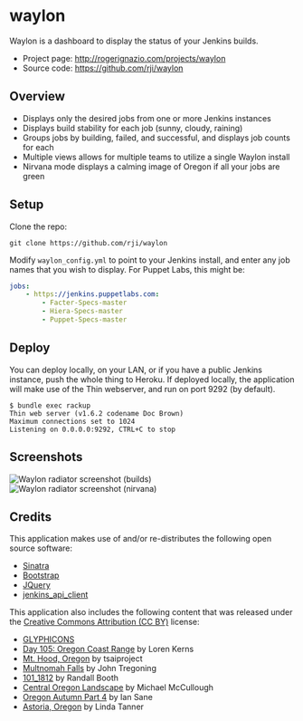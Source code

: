 # waylon
Waylon is a dashboard to display the status of your Jenkins builds.

  * Project page: http://rogerignazio.com/projects/waylon
  * Source code: https://github.com/rji/waylon

## Overview
  * Displays only the desired jobs from one or more Jenkins instances
  * Displays build stability for each job (sunny, cloudy, raining)
  * Groups jobs by building, failed, and successful, and displays job counts for each
  * Multiple views allows for multiple teams to utilize a single Waylon install
  * Nirvana mode displays a calming image of Oregon if all your jobs are green

## Setup
Clone the repo:

```
git clone https://github.com/rji/waylon
```

Modify `waylon_config.yml` to point to your Jenkins install, and enter any
job names that you wish to display. For Puppet Labs, this might be:

```yaml
jobs:
    - https://jenkins.puppetlabs.com:
        - Facter-Specs-master
        - Hiera-Specs-master
        - Puppet-Specs-master
```

## Deploy
You can deploy locally, on your LAN, or if you have a public Jenkins instance,
push the whole thing to Heroku. If deployed locally, the application will make
use of the Thin webserver, and run on port 9292 (by default).

```
$ bundle exec rackup
Thin web server (v1.6.2 codename Doc Brown)
Maximum connections set to 1024
Listening on 0.0.0.0:9292, CTRL+C to stop
```

## Screenshots
![Waylon radiator screenshot (builds)](http://rogerignazio.com/projects/waylon/waylon-screenshot-builds.png)
![Waylon radiator screenshot (nirvana)](http://rogerignazio.com/projects/waylon/waylon-screenshot-nirvana.png)

## Credits
This application makes use of and/or re-distributes the following open source
software:
  * [Sinatra](http://www.sinatrarb.com)
  * [Bootstrap](http://getbootstrap.com)
  * [JQuery](http://jquery.com)
  * [jenkins_api_client](https://github.com/arangamani/jenkins_api_client)

This application also includes the following content that was released under the
[Creative Commons Attribution (CC BY)](http://creativecommons.org/licenses/)
license:
  * [GLYPHICONS](http://glyphicons.com/)
  * [Day 105: Oregon Coast Range](https://www.flickr.com/photos/lorenkerns/8651732785) by Loren Kerns
  * [Mt. Hood, Oregon](https://www.flickr.com/photos/tsaiproject/9943809254) by tsaiproject
  * [Multnomah Falls](https://www.flickr.com/photos/johnniewalker/12660211844) by John Tregoning
  * [101_1812](https://www.flickr.com/photos/randall-booth/9060319329) by Randall Booth
  * [Central Oregon Landscape](https://www.flickr.com/photos/ex_magician/3196286183) by Michael McCullough
  * [Oregon Autumn Part 4](https://www.flickr.com/photos/31246066@N04/4030400633) by Ian Sane
  * [Astoria, Oregon](https://www.flickr.com/photos/goingslo/11522920406) by Linda Tanner

